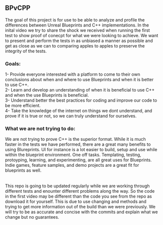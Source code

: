<h2> BPvCPP </h2>
The goal of this project is for use to be able to analyze and profile the differences between Unreal Blueprints and C++ implementations. 
In the inital video we try to share the shock we received when running the first test to show proof of conecpt for what we were looking to achieve.
We want to present and perform the tests in as unbiased a manner as possible and get as close as we can to comparing apples to apples to preserve the integrity of the tests.

<h3>Goals:</h3>
1- Provide everyone interested with a platform to come to their own conclusions about when and where to use Blueprints and when it is better to use C++.<br>
2- Learn and develop an understanding of when it is beneficial to use C++ and when the use Blueprints is beneficial.<br>
3- Understand better the best practices for coding and improve our code to be more efficient.<br>
4- Take the knowledge of the internet on things we dont understand, and prove if it is true or not, so we can truly understand for ourselves.<br>

<h3>What we are not trying to do:</h3>
We are not trying to prove C++ is the superior format. While it is much faster in the tests we have performed, there are a great many benefits to using Blureprints.
UI for instance is a lot easier to build, setup and use while within the blueprint environment. One off tasks. Templating, testing, protoyping, learning, and experimenting,
are all great uses for Blueprints. Indie games, feature samples,  and demo projects are a great fit for blueprints as well.
<br>
<br>
<br>
This repo is going to be updated regularly while we are working through different tests and enounter different problems along the way. 
So the code in the first video may be different than the code you see from the repo as download it for yourself. This is due to use changing and methods and trying to get more 
information out of the build than we were previously. We will try to be as accurate and concise with the commits and explain what we change but no guarantees. 
